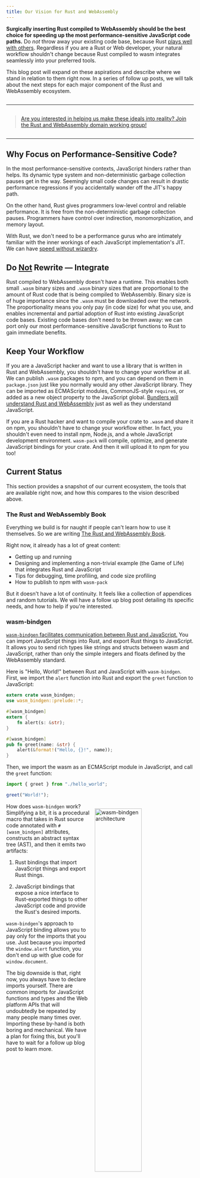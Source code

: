 ```yaml
---
title: Our Vision for Rust and WebAssembly
---
```


<meta charset="utf-8" />

**Surgically inserting Rust compiled to WebAssembly should be the best choice
for speeding up the most performance-sensitive JavaScript code paths.** Do *not*
throw away your existing code base, because Rust [plays well with
others][better-for-all]. Regardless if you are a Rust or Web developer, your
natural workflow shouldn't change because Rust compiled to wasm integrates
seamlessly into your preferred tools.

This blog post will expand on these aspirations and describe where we stand in
relation to them right now. In a series of follow up posts, we will talk about
the next steps for each major component of the Rust and WebAssembly ecosystem.

<style>
hr {
    margin-top: 2em;
    margin-bottom: 2em;
}
</style>

--------------------------------------------------------------------------------

> [Are you interested in helping us make these ideals into reality? Join the Rust
and WebAssembly domain working group!][get-involved]

--------------------------------------------------------------------------------

## Why Focus on Performance-Sensitive Code?

In the most performance-sensitive contexts, JavaScript hinders rather than
helps. Its dynamic type system and non-deterministic garbage collection pauses
get in the way. Seemingly small code changes can result in drastic performance
regressions if you accidentally wander off the JIT's happy path.

On the other hand, Rust gives programmers low-level control and reliable
performance. It is free from the non-deterministic garbage collection
pauses. Programmers have control over indirection, monomorphization, and memory
layout.

With Rust, we don't need to be a performance gurus who are intimately familiar
with the inner workings of each JavaScript implementation's JIT. We can have
[speed without wizardry][].

## Do <u>Not</u> Rewrite — Integrate

Rust compiled to WebAssembly doesn't have a runtime. This enables both small
`.wasm` binary sizes and `.wasm` binary sizes that are proportional to the
amount of Rust code that is being compiled to WebAssembly. Binary size is of
huge importance since the `.wasm` must be downloaded over the network. The
proportionality means you only pay (in code size) for what you use, and enables
incremental and partial adoption of Rust into existing JavaScript code bases.
Existing code bases don't need to be thrown away: we can port only our most
performance-sensitive JavaScript functions to Rust to gain immediate benefits.

## Keep Your Workflow

If you are a JavaScript hacker and want to use a library that is written in Rust
and WebAssembly, you shouldn't have to change your workflow at all. We can
publish `.wasm` packages to npm, and you can depend on them in `package.json`
just like you normally would any other JavaScript library. They can be imported
as ECMAScript modules, CommonJS-style `require`s, or added as a new object
property to the JavaScript global. [Bundlers will understand Rust and
WebAssembly][webpack-rust-plugin] just as well as they understand JavaScript.

If you are a Rust hacker and want to compile your crate to `.wasm` and share it
on npm, you shouldn't have to change your workflow either. In fact, you
shouldn't even need to install npm, Node.js, and a whole JavaScript development
environment. `wasm-pack` will compile, optimize, and generate JavaScript
bindings for your crate. And then it will upload it to npm for you too!

## Current Status

This section provides a snapshot of our current ecosystem, the tools that are
available right now, and how this compares to the vision described above.

### The Rust and WebAssembly Book

Everything we build is for naught if people can't learn how to use it
themselves. So we are writing [The Rust and WebAssembly Book][book].

Right now, it already has a lot of great content:

* Getting up and running
* Designing and implementing a non-trivial example (the Game of Life) that
  integrates Rust and JavaScript
* Tips for debugging, time profiling, and code size profiling
* How to publish to npm with `wasm-pack`

But it doesn't have a lot of continuity. It feels like a collection of
appendices and random tutorials. We will have a follow up blog post detailing
its specific needs, and how to help if you're interested.

### wasm-bindgen

[`wasm-bindgen` facilitates communication between Rust and
JavaScript.][wasm-bindgen] You can import JavaScript things into Rust, and
export Rust things to JavaScript. It allows you to send rich types like strings
and structs between wasm and JavaScript, rather than only the simple integers
and floats defined by the WebAssembly standard.

Here is "Hello, World!" between Rust and JavaScript with `wasm-bindgen`. First,
we import the `alert` function into Rust and export the `greet` function to
JavaScript:

```rust
extern crate wasm_bindgen;
use wasm_bindgen::prelude::*;

#[wasm_bindgen]
extern {
    fn alert(s: &str);
}

#[wasm_bindgen]
pub fn greet(name: &str) {
    alert(&format!("Hello, {}!", name));
}
```

Then, we import the wasm as an ECMAScript module in JavaScript, and call the
`greet` function:

```js
import { greet } from "./hello_world";

greet("World!");
```

<a href="/images/wasm-bindgen-architecture-current.png">
  <img src="/images/wasm-bindgen-architecture-current.png" alt="wasm-bindgen architecture" style="float:right;width:50%;min-width:200px;max-width:400px;margin:1em"/>
</a>

How does `wasm-bindgen` work? Simplifying a bit, it is a procedural macro that
takes in Rust source code annotated with `#[wasm_bindgen]` attributes,
constructs an abstract syntax tree (AST), and then it emits two artifacts:

1. Rust bindings that import JavaScript things and export Rust things.

2. JavaScript bindings that expose a nice interface to Rust-exported things to
   other JavaScript code and provide the Rust's desired imports.

`wasm-bindgen`'s approach to JavaScript binding allows you to pay only for the
imports that you use. Just because you imported the `window.alert` function, you
don't end up with glue code for `window.document`.

The big downside is that, right now, you always have to declare imports
yourself. There are common imports for JavaScript functions and types and the
Web platform APIs that will undoubtedly be repeated by many people many times
over. Importing these by-hand is both boring and mechanical. We have a plan for
fixing this, but you'll have to wait for a follow up blog post to learn more.

<div style="clear: both"/>

### wasm-pack

[`wasm-pack` seeks to be a one-stop shop for building, optimizing, and
publishing Rust-generated WebAssembly that you would like to interoperate with
JavaScript, in the browser, or with Node.js.][wasm-pack] `wasm-pack` helps you
build and publish Rust-generated WebAssembly to the npm registry to be used
alongside any other JavaScript package in workflows that you already use, such
as a bundler like [webpack][] or [greenkeeper][].

[![wasm-pack cartoon](/images/wasm-pack-cartoon.png)](/images/wasm-pack-cartoon.png)

*Drawing by Lin Clark in [Making WebAssembly better for Rust & for all
languages][better-for-all]*

The intention is that if you are a Rust developer and want to publish a crate
compiled to wasm on npm, `wasm-pack` will

1. compile the crate to WebAssembly with the `wasm32-unknown-unknown` target,
2. run the `wasm-bindgen` CLI tool on the `.wasm` to generate its JavaScript
   interface,
3. run any other post-build tools such as `wasm-snip` and `wasm-opt`,
4. collate any and all npm dependencies your crate and/or its JavaScript
   bindings might have,
5. and publish the resulting package on npm.

All without you, the Rust developer, needing to have a JavaScript toolchain up
and running.

Right now, steps 1, 2, and 5 are in place, but you still need to have `npm`
installed locally. There are also some more things planned for `wasm-pack`, and
our story for orchestrating builds, dependencies, and publishing coming down the
pipe, but you'll have to wait for the dedicated follow up blog post.

### Wait, There's More!

<a href="/images/twiggy.png">
  <img src="/images/twiggy.png" alt="Twiggy!" style="float:right;width:40%;min-width:100px;max-width:500px;margin:1em"/>
</a>

* [Twiggy is a code size profiler for `.wasm` binaries.][twiggy] It helps you
  answer questions like "why did this function even end up in here -- who calls
  it?" and "how much space would be saved if I stopped using this function,
  removed it, and removed all the functions that become dead code after its
  removal?"

* [`wee_alloc` is a tiny allocator designed for WebAssembly that has a (pre
  compression) code size footprint of only a single kilobyte.][wee_alloc] It is
  geared towards code that makes a handful of initial dynamically sized
  allocations, and then performs its heavy lifting without any further
  allocations. This scenario requires *some* allocator to exist, but we are more
  than happy to trade allocation performance for small code size.

<div style="clear: both"/>

<a href="/images/console_error_panic_hook.png">
  <img src="/images/console_error_panic_hook.png" alt="Twiggy!" style="float:left;width:60%;min-width:100px;max-width:800px;margin:1em"/>
</a>

* [The `console_error_panic_hook` crate provides a panic hook for wasm that logs
  panics to the developer console via the `console.error`
  function.][console_error_panic_hook] No more opaque "RuntimeError: unreachable
  executed" messages! Get the proper assertion failure message or index
  out-of-bounds information you expect. It makes debugging panics a whole lot
  easier.

* [The `wasm-snip` tool lets you forcibly replace a function's body with a
  single `unreachable` instruction.][wasm-snip] Maybe you know that some
  function will never be called at runtime, but the compiler can't prove that at
  compile time? Snip it! Then run wasm-gc again and all the functions it
  transitively called (which could also never be called at runtime) will get
  removed too. This is particularly helpful for removing Rust's panicking and
  formatting infrastructure when you intend to ship small `.wasm` binaries with
  `panic=abort`.

<div style="clear: both"/>

## Coming Soon: The Future

As mentioned throughout this post, we'll be following up with more blog posts
detailing specific goals we have for the Rust 2018 edition and how you can
help. In the meantime, don't hesitate to [join the Rust and WebAssembly domain
working group and help build the future of Rust and WebAssembly now!][get-involved]


[better-for-all]: https://hacks.mozilla.org/2018/03/making-webassembly-better-for-rust-for-all-languages/
[get-involved]: https://github.com/rustwasm/team#get-involved
[speed without wizardry]: http://fitzgeraldnick.com/2018/02/26/speed-without-wizardry.html
[webpack-rust-plugin]: https://github.com/xtuc/rust-plugin
[book]: https://rustwasm.github.io/book/
[host-bindings]: https://github.com/WebAssembly/host-bindings/blob/master/proposals/host-bindings/Overview.md
[wasm-bindgen]: https://github.com/rustwasm/wasm-bindgen
[wasm-pack]: https://github.com/rustwasm/wasm-pack
[wasm-snip]: https://github.com/rustwasm/wasm-snip
[console_error_panic_hook]: https://github.com/rustwasm/console_error_panic_hook
[twiggy]: https://github.com/rustwasm/twiggy
[wee_alloc]: https://github.com/rustwasm/wee_alloc
[webpack]: https://webpack.js.org/
[greenkeeper]: https://greenkeeper.io/
